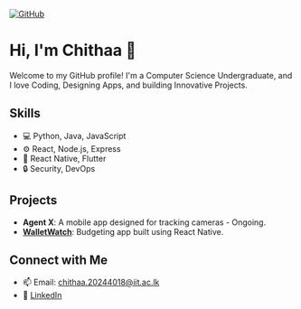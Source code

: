 [![GitHub](https://img.shields.io/badge/Welcome%20to%20My%20Profile!-green?style=for-the-badge&logo=github)](https://github.com/ChithaaMadanayake)
# Hi, I'm Chithaa 👋

Welcome to my GitHub profile! I'm a Computer Science Undergraduate, and I love Coding, Designing Apps, and building Innovative Projects.

## Skills
- 💻 Python, Java, JavaScript
- ⚙️ React, Node.js, Express
- 📱 React Native, Flutter
- 🔒 Security, DevOps

## Projects
- **Agent X**: A mobile app designed for tracking cameras - Ongoing.
- **[WalletWatch](https://wallet-watch.github.io/)**: Budgeting app built using React Native.

## Connect with Me
- 📫 Email: chithaa.20244018@iit.ac.lk
- 💼 [LinkedIn](www.linkedin.com/in/chithaa-mithmaa-madanayake-a3814a293)
